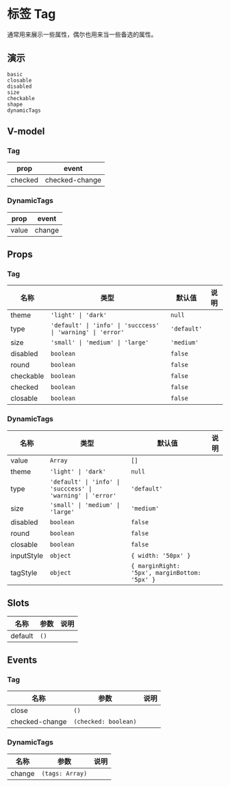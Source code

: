 # 标签 Tag
通常用来展示一些属性，偶尔也用来当一些备选的属性。

## 演示
```demo
basic
closable
disabled
size
checkable
shape
dynamicTags
```

## V-model
### Tag
|prop|event|
|-|-|
|checked|checked-change|

### DynamicTags
|prop|event|
|-|-|
|value|change|

## Props
### Tag
|名称|类型|默认值|说明|
|-|-|-|-|
|theme|`'light' \| 'dark'`|`null`||
|type|`'default' \| 'info' \| 'succcess' \| 'warning' \| 'error'`|`'default'`||
|size|`'small' \| 'medium' \| 'large'`|`'medium'`||
|disabled|`boolean`|`false`||
|round|`boolean`|`false`||
|checkable|`boolean`|`false`||
|checked|`boolean`|`false`||
|closable|`boolean`|`false`||

### DynamicTags
|名称|类型|默认值|说明|
|-|-|-|-|
|value|`Array`|`[]`||
|theme|`'light' \| 'dark'`|`null`||
|type|`'default' \| 'info' \| 'succcess' \| 'warning' \| 'error'`|`'default'`||
|size|`'small' \| 'medium' \| 'large'`|`'medium'`||
|disabled|`boolean`|`false`||
|round|`boolean`|`false`||
|closable|`boolean`|`false`||
|inputStyle|`object`|`{ width: '50px' }`||
|tagStyle|`object`|`{ marginRight: '5px', marginBottom: '5px' }`||

## Slots
|名称|参数|说明|
|-|-|-|
|default|`()`||

## Events
### Tag
|名称|参数|说明|
|-|-|-|
|close|`()`|
|checked-change|`(checked: boolean)`||

### DynamicTags
|名称|参数|说明|
|-|-|-|
|change|`(tags: Array)`||